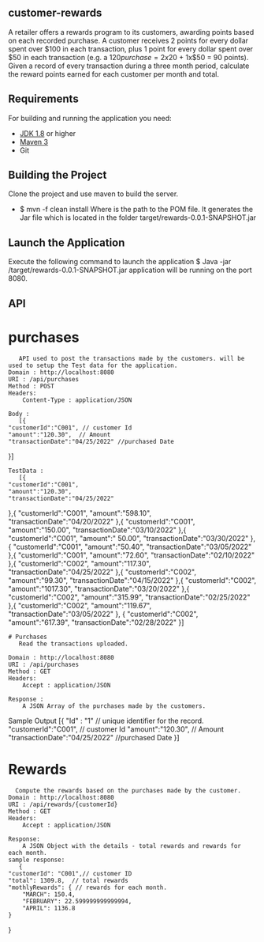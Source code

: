 ## customer-rewards
 A retailer offers a rewards program to its customers, awarding points based on each recorded purchase.
 A customer receives 2 points for every dollar spent over $100 in each transaction, plus 1 point for every
 dollar spent over $50 in each transaction
(e.g. a $120 purchase = 2x$20 + 1x$50 = 90 points).
 Given a record of every transaction during a three month period, calculate the reward points earned for
 each customer per month and total.
 
## Requirements
For building and running the application you need:

- [JDK 1.8](http://www.oracle.com/technetwork/java/javase/downloads/jdk8-downloads-2133151.html) or higher
- [Maven 3](https://maven.apache.org)
- Git

## Building the Project
Clone the project and use maven to build the server.
- $ mvn -f <pathtoPomFile> clean install
	Where <pathtoPomFile>  is the path to the POM file.
	It generates the Jar file which is located in the folder target/rewards-0.0.1-SNAPSHOT.jar
	
## Launch the Application
Execute the following command to launch the application
$ Java -jar <pathtoproject>/target/rewards-0.0.1-SNAPSHOT.jar
	application will be running on the port 8080.

## API
 # purchases
	   API used to post the transactions made by the customers. will be used to setup the Test data for the application.
	Domain : http://localhost:8080
	URI : /api/purchases
	Method : POST
	Headers:
	    Content-Type : application/JSON
	
	Body :
	   [{
    "customerId":"C001", // customer Id
    "amount":"120.30",  // Amount
    "transactionDate":"04/25/2022" //purchased Date
}]
	
	
	TestData : 
	   [{
    "customerId":"C001",
    "amount":"120.30",
    "transactionDate":"04/25/2022"
},{
    "customerId":"C001",
    "amount":"598.10",
    "transactionDate":"04/20/2022"
},{
    "customerId":"C001",
    "amount":"150.00",
    "transactionDate":"03/10/2022"
},{
    "customerId":"C001",
    "amount":" 50.00",
    "transactionDate":"03/30/2022"
},{
    "customerId":"C001",
    "amount":"50.40",
    "transactionDate":"03/05/2022"
},{
    "customerId":"C001",
    "amount":"72.60",
    "transactionDate":"02/10/2022"
},{
    "customerId":"C002",
    "amount":"117.30",
    "transactionDate":"04/25/2022"
},{
    "customerId":"C002",
    "amount":"99.30",
    "transactionDate":"04/15/2022"
},{
    "customerId":"C002",
    "amount":"1017.30",
    "transactionDate":"03/20/2022"
},{
    "customerId":"C002",
    "amount":"315.99",
    "transactionDate":"02/25/2022"
},{
    "customerId":"C002",
    "amount":"119.67",
    "transactionDate":"03/05/2022"
},
{
    "customerId":"C002",
    "amount":"617.39",
    "transactionDate":"02/28/2022"
}]
	
	
	# Purchases
	   Read the transactions uploaded.
	
	Domain : http://localhost:8080
	URI : /api/purchases
	Method : GET
	Headers:
	    Accept : application/JSON
	
	Response :
	    A JSON Array of the purchases made by the customers.
	
Sample Output
  [{
				"Id" : "1" // unique identifier for the record.
    "customerId":"C001", // customer Id
    "amount":"120.30",  // Amount
    "transactionDate":"04/25/2022" //purchased Date
}]
	

# Rewards
	  Compute the rewards based on the purchases made by the customer.
	Domain : http://localhost:8080
	URI : /api/rewards/{customerId}
	Method : GET
	Headers:
	    Accept : application/JSON
	
	Response:
	    A JSON Object with the details - total rewards and rewards for each month.
	sample response:
	   {
    "customerId": "C001",// customer ID
    "total": 1309.8,  // total rewards
    "mothlyRewards": { // rewards for each month.
        "MARCH": 150.4, 
        "FEBRUARY": 22.599999999999994,
        "APRIL": 1136.8
    }
}
 
	
	



